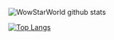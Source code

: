 
<!--
**WowStarWorld/WowStarWorld** is a ✨ _special_ ✨ repository because its `README.md` (this file) appears on your GitHub profile.

Here are some ideas to get you started:

- 🔭 I’m currently working on ...
- 🌱 I’m currently learning ...
- 👯 I’m looking to collaborate on ...
- 🤔 I’m looking for help with ...
- 💬 Ask me about ...
- 📫 How to reach me: ...
- 😄 Pronouns: ...
- ⚡ Fun fact: ...
-->
![WowStarWorld github stats](https://github-readme-stats.vercel.app/api?username=WowStarWorld&show_icons=true&theme=nord)

<!-- 编程语言统计 -->
[![Top Langs](https://github-readme-stats.vercel.app/api/top-langs/?username=WowStarWorld&hide=html,css)](https://github.com/WowStarWorld)

